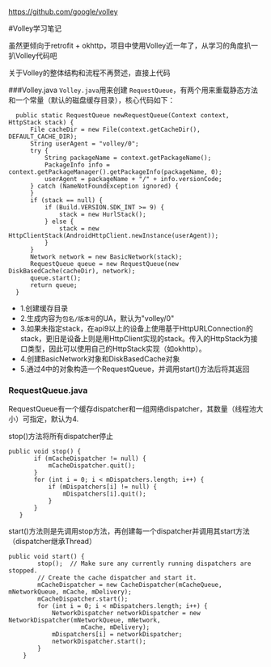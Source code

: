 https://github.com/google/volley

#Volley学习笔记

 虽然更倾向于retrofit + okhttp，项目中使用Volley近一年了，从学习的角度扒一扒Volley代码吧
 
 关于Volley的整体结构和流程不再赘述，直接上代码
 
###Volley.java
`Volley.java`用来创建 `RequestQueue`，有两个用来重载静态方法和一个常量（默认的磁盘缓存目录），核心代码如下：

      public static RequestQueue newRequestQueue(Context context, HttpStack stack) {
          File cacheDir = new File(context.getCacheDir(), DEFAULT_CACHE_DIR);
          String userAgent = "volley/0";
          try {
              String packageName = context.getPackageName();
              PackageInfo info = context.getPackageManager().getPackageInfo(packageName, 0);
              userAgent = packageName + "/" + info.versionCode;
          } catch (NameNotFoundException ignored) {
          }
          if (stack == null) {
              if (Build.VERSION.SDK_INT >= 9) {
                  stack = new HurlStack();
              } else {
                  stack = new HttpClientStack(AndroidHttpClient.newInstance(userAgent));
              }
          }
          Network network = new BasicNetwork(stack);
          RequestQueue queue = new RequestQueue(new DiskBasedCache(cacheDir), network);
          queue.start();
          return queue;
      }
      
- 1.创建缓存目录
- 2.生成内容为`包名/版本号`的UA，默认为"volley/0"
- 3.如果未指定stack，在api9以上的设备上使用基于HttpURLConnection的stack，更旧是设备上则是用HttpClient实现的stack。传入的HttpStack为接口类型，因此可以使用自己的HttpStack实现（如okhttp）。
- 4.创建BasicNetwork对象和DiskBasedCache对象
- 5.通过4中的对象构造一个RequestQueue，并调用start()方法后将其返回

### RequestQueue.java
RequestQueue有一个缓存dispatcher和一组网络dispatcher，其数量（线程池大小）可指定，默认为4.

stop()方法将所有dispatcher停止<br>

    public void stop() {
           if (mCacheDispatcher != null) {
               mCacheDispatcher.quit();
           }
           for (int i = 0; i < mDispatchers.length; i++) {
               if (mDispatchers[i] != null) {
                   mDispatchers[i].quit();
               }
           }
       }

start()方法则是先调用stop方法，再创建每一个dispatcher并调用其start方法（dispatcher继承Thread）

    public void start() {
            stop();  // Make sure any currently running dispatchers are stopped.
            // Create the cache dispatcher and start it.
            mCacheDispatcher = new CacheDispatcher(mCacheQueue, mNetworkQueue, mCache, mDelivery);
            mCacheDispatcher.start();
            for (int i = 0; i < mDispatchers.length; i++) {
                NetworkDispatcher networkDispatcher = new NetworkDispatcher(mNetworkQueue, mNetwork,
                        mCache, mDelivery);
                mDispatchers[i] = networkDispatcher;
                networkDispatcher.start();
            }
        }
    
